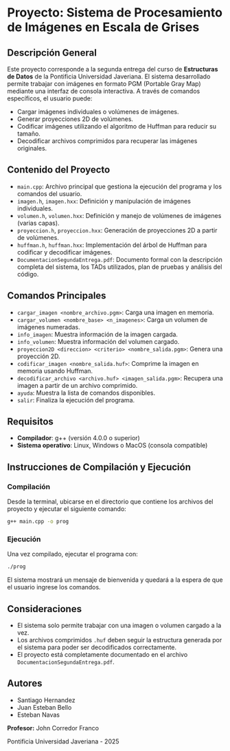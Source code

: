 # Proyecto: Sistema de Procesamiento de Imágenes en Escala de Grises

## Descripción General

Este proyecto corresponde a la segunda entrega del curso de **Estructuras de Datos** de la Pontificia Universidad Javeriana. El sistema desarrollado permite trabajar con imágenes en formato PGM (Portable Gray Map) mediante una interfaz de consola interactiva. A través de comandos específicos, el usuario puede:

- Cargar imágenes individuales o volúmenes de imágenes.
- Generar proyecciones 2D de volúmenes.
- Codificar imágenes utilizando el algoritmo de Huffman para reducir su tamaño.
- Decodificar archivos comprimidos para recuperar las imágenes originales.

## Contenido del Proyecto

- `main.cpp`: Archivo principal que gestiona la ejecución del programa y los comandos del usuario.
- `imagen.h`, `imagen.hxx`: Definición y manipulación de imágenes individuales.
- `volumen.h`, `volumen.hxx`: Definición y manejo de volúmenes de imágenes (varias capas).
- `proyeccion.h`, `proyeccion.hxx`: Generación de proyecciones 2D a partir de volúmenes.
- `huffman.h`, `huffman.hxx`: Implementación del árbol de Huffman para codificar y decodificar imágenes.
- `DocumentacionSegundaEntrega.pdf`: Documento formal con la descripción completa del sistema, los TADs utilizados, plan de pruebas y análisis del código.

## Comandos Principales

- `cargar_imagen <nombre_archivo.pgm>`: Carga una imagen en memoria.
- `cargar_volumen <nombre_base> <n_imagenes>`: Carga un volumen de imágenes numeradas.
- `info_imagen`: Muestra información de la imagen cargada.
- `info_volumen`: Muestra información del volumen cargado.
- `proyeccion2D <direccion> <criterio> <nombre_salida.pgm>`: Genera una proyección 2D.
- `codificar_imagen <nombre_salida.huf>`: Comprime la imagen en memoria usando Huffman.
- `decodificar_archivo <archivo.huf> <imagen_salida.pgm>`: Recupera una imagen a partir de un archivo comprimido.
- `ayuda`: Muestra la lista de comandos disponibles.
- `salir`: Finaliza la ejecución del programa.

## Requisitos

- **Compilador**: g++ (versión 4.0.0 o superior)
- **Sistema operativo**: Linux, Windows o MacOS (consola compatible)

## Instrucciones de Compilación y Ejecución

### Compilación

Desde la terminal, ubicarse en el directorio que contiene los archivos del proyecto y ejecutar el siguiente comando:

```bash
g++ main.cpp -o prog
```

### Ejecución

Una vez compilado, ejecutar el programa con:

```bash
./prog
```

El sistema mostrará un mensaje de bienvenida y quedará a la espera de que el usuario ingrese los comandos.

## Consideraciones

- El sistema solo permite trabajar con una imagen o volumen cargado a la vez.
- Los archivos comprimidos `.huf` deben seguir la estructura generada por el sistema para poder ser decodificados correctamente.
- El proyecto está completamente documentado en el archivo `DocumentacionSegundaEntrega.pdf`.

## Autores

- Santiago Hernandez
- Juan Esteban Bello
- Esteban Navas

**Profesor:** John Corredor Franco

Pontificia Universidad Javeriana - 2025
